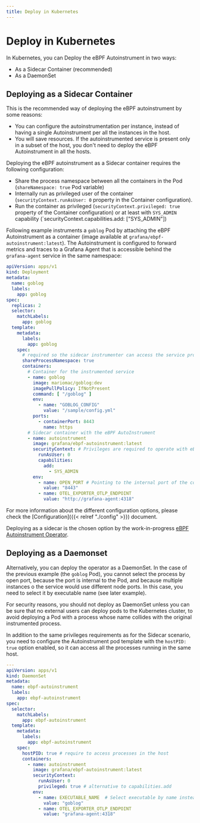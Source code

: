 ```yaml
---
title: Deploy in Kubernetes
---
```


# Deploy in Kubernetes

In Kubernetes, you can Deploy the eBPF Autoinstrument in two ways:

* As a Sidecar Container (recommended)
* As a DaemonSet

## Deploying as a Sidecar Container

This is the recommended way of deploying the eBPF autoinstrument by some reasons:

* You can configure the autoinstrumentation per instance, instead of having a single
  Autoinstrument per all the instances in the host.
* You will save resources. If the autoinstrumented service is present only in a subset
  of the host, you don't need to deploy the eBPF Autoinstrument in all the hosts.

Deploying the eBPF autoinstrument as a Sidecar container requires the following
configuration:

* Share the process namespace between all the containers in the Pod (`shareNamespace: true`
  Pod variable)
* Internally run as privileged user of the container (`securityContext.runAsUser: 0` property
  in the Container configuration).
* Run the container as privileged (`securityContext.privileged: true` property of the
  Container configuration) or at least with `SYS_ADMIN` capability (`securityContext.capabilities.add: ["SYS_ADMIN"])

Following example instruments a `goblog` Pod by attaching the eBPF Autoinstrument
as a container (image available at `grafana/ebpf-autoinstrument:latest`). The
Autoinstrument is configured to forward metrics and traces to a Grafana Agent
that is accessible behind the `grafana-agent` service in the same namespace: 

```yaml
apiVersion: apps/v1
kind: Deployment
metadata:
  name: goblog
  labels:
    app: goblog
spec:
  replicas: 2
  selector:
    matchLabels:
      app: goblog
  template:
    metadata:
      labels:
        app: goblog
    spec:
      # required so the sidecar instrumenter can access the service process
      shareProcessNamespace: true
      containers:
        # Container for the instrumented service
        - name: goblog
          image: mariomac/goblog:dev
          imagePullPolicy: IfNotPresent
          command: [ "/goblog" ]
          env:
            - name: "GOBLOG_CONFIG"
              value: "/sample/config.yml"
          ports:
            - containerPort: 8443
              name: https
        # Sidecar container with the eBPF AutoInstrument
        - name: autoinstrument
          image: grafana/ebpf-autoinstrument:latest
          securityContext: # Privileges are required to operate with eBPF
            runAsUser: 0
            capabilities:
              add:
                - SYS_ADMIN
          env:
            - name: OPEN_PORT # Pointing to the internal port of the container
              value: "8443"
            - name: OTEL_EXPORTER_OTLP_ENDPOINT
              value: "http://grafana-agent:4318"
```

For more information about the different configuration options, please check the
[Configuration]({{< relref "./config" >}}) document.

Deploying as a sidecar is the chosen option by the work-in-progress
[eBPF Autoinstrument Operator](https://github.com/grafana/ebpf-autoinstrument-operator).

## Deploying as a Daemonset

Alternatively, you can deploy the operator as a DaemonSet. In the case of the
previous example (the `goblog` Pod), you cannot select the process by open port,
because the port is internal to the Pod, and because multiple instances o the
service would use different node ports. In this case, you need to select it by
executable name (see later example).

For security reasons, you should not deploy as DaemonSet unless you can be sure
that no external users can deploy pods to the Kubernetes cluster, to avoid
deploying a Pod with a process whose name collides with the original instrumented
process.

In addition to the same privileges requirements as for the Sidecar scenario,
you need to configure the Autoinstrument pod template with the `hostPID: true`
option enabled, so it can access all the processes running in the same host.

```yaml
---
apiVersion: apps/v1
kind: DaemonSet
metadata:
  name: ebpf-autoinstrument
  labels:
    app: ebpf-autoinstrument
spec:
  selector:
    matchLabels:
      app: ebpf-autoinstrument
  template:
    metadata:
      labels:
        app: ebpf-autoinstrument
    spec:
      hostPID: true # require to access processes in the host
      containers:
        - name: autoinstrument
          image: grafana/ebpf-autoinstrument:latest
          securityContext:
            runAsUser: 0
            privileged: true # alternative to capabilities.add
          env:
            - name: EXECUTABLE_NAME  # Select executable by name instead of port
              value: "goblog"
            - name: OTEL_EXPORTER_OTLP_ENDPOINT
              value: "grafana-agent:4318"
```
